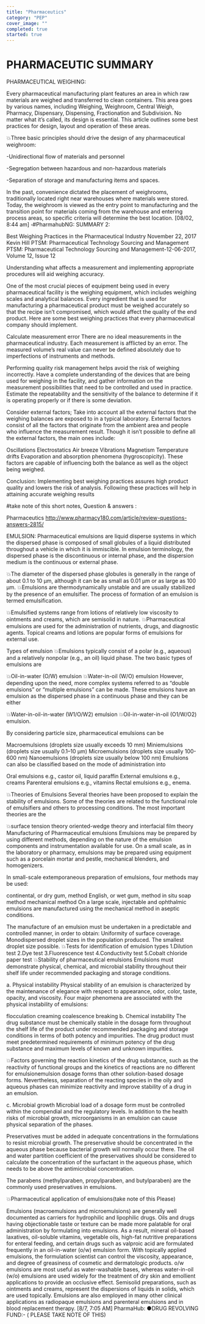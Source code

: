 ```yaml
---
title: "Pharmaceutics"
category: "PEP"
cover_image: ""
completed: true
started: true
---
```


# PHARMACEUTIC SUMMARY

PHARMACEUTICAL WEIGHING:

Every pharmaceutical manufacturing plant features an area in which raw materials are weighed and transferred to clean containers. This area goes by various names, including Weighing, Weighroom, Central Weigh, Pharmacy, Dispensary, Dispensing, Fractionation and Subdivision. No matter what it’s called, its design is essential. This article outlines some best practices for design, layout and operation of these areas.

💥Three basic principles should drive the design of any pharmaceutical weighroom:

-Unidirectional flow of materials and personnel

-Segregation between hazardous and non-hazardous materials

-Separation of storage and manufacturing items and spaces.

In the past, convenience dictated the placement of weighrooms, traditionally located right near warehouses where materials were stored. Today, the weighroom is viewed as the entry point to manufacturing and the transition point for materials coming from the warehouse and entering process areas, so specific criteria will determine the best location.
[08/02, 8:44 am] ▫️#PharmahubNG: SUMMARY 2:

Best Weighing Practices in the Pharmaceutical Industry
November 22, 2017
Kevin Hill
PTSM: Pharmaceutical Technology Sourcing and Management
PTSM: Pharmaceutical Technology Sourcing and Management-12-06-2017, Volume 12, Issue 12

Understanding what affects a measurement and implementing appropriate procedures will aid weighing accuracy.

One of the most crucial pieces of equipment being used in every pharmaceutical facility is the weighing equipment, which includes weighing scales and analytical balances. Every ingredient that is used for manufacturing a pharmaceutical product must be weighed accurately so that the recipe isn’t compromised, which would affect the quality of the end product. Here are some best weighing practices that every pharmaceutical company should implement.

Calculate measurement error
There are no ideal measurements in the pharmaceutical industry. Each measurement is afflicted by an error. The measured volume’s real value can never be defined absolutely due to imperfections of instruments and methods.

Performing quality risk management helps avoid the risk of weighing incorrectly. Have a complete understanding of the devices that are being used for weighing in the facility, and gather information on the measurement possibilities that need to be controlled and used in practice. Estimate the repeatability and the sensitivity of the balance to determine if it is operating properly or if there is some deviation.

Consider external factors;
Take into account all the external factors that the weighing balances are exposed to in a typical laboratory. External factors consist of all the factors that originate from the ambient area and people who influence the measurement result. Though it isn’t possible to define all the external factors, the main ones include:

Oscillations
Electrostatics
Air breeze
Vibrations
Magnetism
Temperature drifts
Evaporation and absorption phenomena (hygroscopicity).
These factors are capable of influencing both the balance as well as the object being weighed.

Conclusion:
Implementing best weighing practices assures high product quality and lowers the risk of analysis. Following these practices will help in attaining accurate weighing results

#take note of this short notes, Question & answers :

Pharmaceutics
http://www.pharmacy180.com/article/review-questions-answers-2815/

EMULSION:
Pharmaceutical emulsions are liquid disperse systems in which the dispersed phase is composed of small globules of a liquid distributed throughout a vehicle in which it is immiscible. In emulsion terminology, the dispersed phase is the discontinuous or internal phase, and the dispersion medium is the continuous or external phase.

💥The diameter of the dispersed phase globules is generally in the range of about 0.1 to 10 μm, although it can be as small as 0.01 μm or as large as 100 μm. 💥Emulsions are thermodynamically unstable and are usually stabilized by the presence of an emulsifier. The process of formation of an emulsion is termed emulsification.

💥Emulsified systems range from lotions of relatively low viscosity to ointments and creams, which are semisolid in nature. 💥Pharmaceutical emulsions are used for the administration of nutrients, drugs, and diagnostic agents. Topical creams and lotions are popular forms of emulsions for external use.

Types of emulsion
💥Emulsions typically consist of a polar (e.g., aqueous) and a relatively nonpolar (e.g., an oil) liquid phase. The two basic types of emulsions are

💥Oil-in-water (O/W) emulsion
💥Water-in-oil (W/O) emulsion
However, depending upon the need, more complex systems referred to as “double emulsions” or “multiple emulsions” can be made. These emulsions have an emulsion as the dispersed phase in a continuous phase and they can be either

💥Water-in-oil-in-water (W1/O/W2) emulsion
💥Oil-in-water-in-oil (O1/W/O2) emulsion.

By considering particle size, pharmaceutical emulsions can be

Macroemulsions (droplets size usually exceeds 10 mm)
Miniemulsions (droplets size usually 0.1–10 µm)
Microemulsions (droplets size usually 100-600 nm)
Nanoemulsions (droplets size usually below 100 nm)
Emulsions can also be classified based on the mode of administration into

Oral emulsions e.g., castor oil, liquid paraffin
External emulsions e.g., creams
Parenteral emulsions e.g., vitamins
Rectal emulsions e.g., enema.

💥Theories of Emulsions
Several theories have been proposed to explain the stability of emulsions. Some of the theories are related to the functional role of emulsifiers and others to processing conditions. The most important theories are the

💥surface tension theory
oriented-wedge theory and
interfacial film theory
Manufacturing of Pharmaceutical emulsions
Emulsions may be prepared by using different methods, depending on the nature of the emulsion components and instrumentation available for use. On a small scale, as in the laboratory or pharmacy, emulsions may be prepared using equipment such as a porcelain mortar and pestle, mechanical blenders, and homogenizers.

In small-scale extemporaneous preparation of emulsions, four methods may be used:

continental, or dry gum, method
English, or wet gum, method
in situ soap method
mechanical method
On a large scale, injectable and ophthalmic emulsions are manufactured using the mechanical method in aseptic conditions.

The manufacture of an emulsion must be undertaken in a predictable and controlled manner, in order to obtain:
Uniformity of surface coverage.
Monodispersed droplet sizes in the population produced.
The smallest droplet size possible.
💥Tests for identification of emulsion types
1.Dilution test
2.Dye test
3.Fluorescence test
4.Conductivity test
5.Cobalt chloride paper test
💥Stability of pharmaceutical emulsions
Emulsions must demonstrate physical, chemical, and microbial stability throughout their shelf life under recommended packaging and storage conditions.

a. Physical instability
Physical stability of an emulsion is characterized by the maintenance of elegance with respect to appearance, odor, color, taste, opacity, and viscosity. Four major phenomena are associated with the physical instability of emulsions:

flocculation
creaming
coalescence
breaking
b. Chemical instability
The drug substance must be chemically stable in the dosage form throughout the shelf life of the product under recommended packaging and storage conditions in terms of both potency and impurities. The drug product must meet predetermined requirements of minimum potency of the drug substance and maximum levels of known and unknown impurities.

💥Factors governing the reaction kinetics of the drug substance, such as the reactivity of functional groups and the kinetics of reactions are no different for emulsionemulsion dosage forms than other solution-based dosage forms. Nevertheless, separation of the reacting species in the oily and aqueous phases can minimize reactivity and improve stability of a drug in an emulsion.

c. Microbial growth
Microbial load of a dosage form must be controlled within the compendial and the regulatory levels. In addition to the health risks of microbial growth, microorganisms in an emulsion can cause physical separation of the phases.

Preservatives must be added in adequate concentrations in the formulations to resist microbial growth. The preservative should be concentrated in the aqueous phase because bacterial growth will normally occur there. The oil and water partition coefficient of the preservatives should be considered to calculate the concentration of the surfactant in the aqueous phase, which needs to be above the antimicrobial concentration.

The parabens (methylparaben, propylparaben, and butylparaben) are the commonly used preservatives in emulsions.

💥Pharmaceutical application of emulsions(take note of this Please)

Emulsions (macroemulsions and microemulsions) are generally well documented as carriers for hydrophilic and lipophilic drugs.
Oils and drugs having objectionable taste or texture can be made more palatable for oral administration by formulating into emulsions. As a result, mineral oil-based laxatives, oil-soluble vitamins, vegetable oils, high-fat nutritive preparations for enteral feeding, and certain drugs such as valproic acid are formulated frequently in an oil-in-water (o/w) emulsion form.
With topically applied emulsions, the formulation scientist can control the viscosity, appearance, and degree of greasiness of cosmetic and dermatologic products. o/w emulsions are most useful as water-washable bases, whereas water-in-oil (w/o) emulsions are used widely for the treatment of dry skin and emollient applications to provide an occlusive effect.
Semisolid preparations, such as ointments and creams, represent the dispersions of liquids in solids, which are used topically.
Emulsions are also employed in many other clinical applications as radiopaque emulsions and parenteral emulsions and in blood replacement therapy.
[8/7, 7:05 AM] PharmaHub: ●DRUG REVOLVING FUND:-
( PLEASE TAKE NOTE OF THIS)
